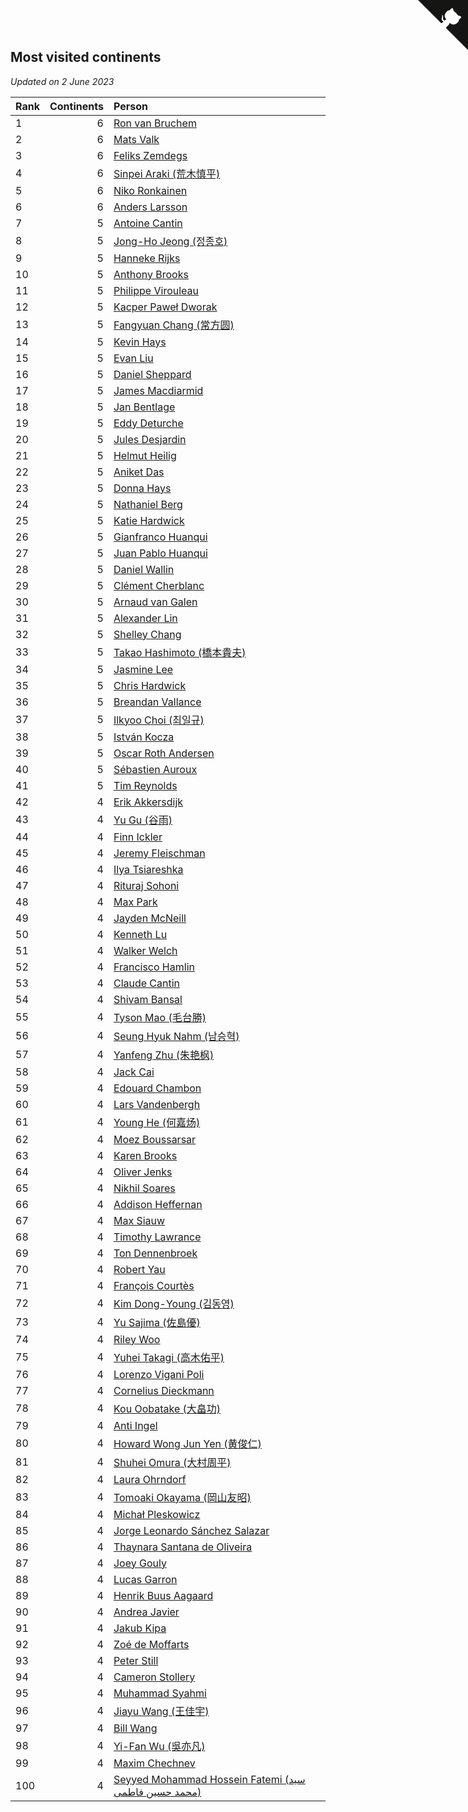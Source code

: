 ## Most visited continents

*Updated on  2 June 2023*

| Rank | Continents | Person |
| :--- | ---: | :--- |
| 1 | 6 | [Ron van Bruchem](https://www.worldcubeassociation.org/persons/2003BRUC01) |
| 2 | 6 | [Mats Valk](https://www.worldcubeassociation.org/persons/2007VALK01) |
| 3 | 6 | [Feliks Zemdegs](https://www.worldcubeassociation.org/persons/2009ZEMD01) |
| 4 | 6 | [Sinpei Araki (荒木慎平)](https://www.worldcubeassociation.org/persons/2006ARAK01) |
| 5 | 6 | [Niko Ronkainen](https://www.worldcubeassociation.org/persons/2010RONK01) |
| 6 | 6 | [Anders Larsson](https://www.worldcubeassociation.org/persons/2003LARS01) |
| 7 | 5 | [Antoine Cantin](https://www.worldcubeassociation.org/persons/2010CANT02) |
| 8 | 5 | [Jong-Ho Jeong (정종호)](https://www.worldcubeassociation.org/persons/2008JONG03) |
| 9 | 5 | [Hanneke Rijks](https://www.worldcubeassociation.org/persons/2008RIJK01) |
| 10 | 5 | [Anthony Brooks](https://www.worldcubeassociation.org/persons/2008SEAR01) |
| 11 | 5 | [Philippe Virouleau](https://www.worldcubeassociation.org/persons/2008VIRO01) |
| 12 | 5 | [Kacper Paweł Dworak](https://www.worldcubeassociation.org/persons/2020DWOR01) |
| 13 | 5 | [Fangyuan Chang (常方圆)](https://www.worldcubeassociation.org/persons/2009CHAN04) |
| 14 | 5 | [Kevin Hays](https://www.worldcubeassociation.org/persons/2009HAYS01) |
| 15 | 5 | [Evan Liu](https://www.worldcubeassociation.org/persons/2009LIUE01) |
| 16 | 5 | [Daniel Sheppard](https://www.worldcubeassociation.org/persons/2009SHEP01) |
| 17 | 5 | [James Macdiarmid](https://www.worldcubeassociation.org/persons/2015MACD03) |
| 18 | 5 | [Jan Bentlage](https://www.worldcubeassociation.org/persons/2010BENT01) |
| 19 | 5 | [Eddy Deturche](https://www.worldcubeassociation.org/persons/2014DETU01) |
| 20 | 5 | [Jules Desjardin](https://www.worldcubeassociation.org/persons/2010DESJ01) |
| 21 | 5 | [Helmut Heilig](https://www.worldcubeassociation.org/persons/2010HEIL02) |
| 22 | 5 | [Aniket Das](https://www.worldcubeassociation.org/persons/2015DASA02) |
| 23 | 5 | [Donna Hays](https://www.worldcubeassociation.org/persons/2011HAYS02) |
| 24 | 5 | [Nathaniel Berg](https://www.worldcubeassociation.org/persons/2012BERG04) |
| 25 | 5 | [Katie Hardwick](https://www.worldcubeassociation.org/persons/2013ENGE01) |
| 26 | 5 | [Gianfranco Huanqui](https://www.worldcubeassociation.org/persons/2013HUAN29) |
| 27 | 5 | [Juan Pablo Huanqui](https://www.worldcubeassociation.org/persons/2013HUAN30) |
| 28 | 5 | [Daniel Wallin](https://www.worldcubeassociation.org/persons/2013WALL03) |
| 29 | 5 | [Clément Cherblanc](https://www.worldcubeassociation.org/persons/2014CHER05) |
| 30 | 5 | [Arnaud van Galen](https://www.worldcubeassociation.org/persons/2006GALE01) |
| 31 | 5 | [Alexander Lin](https://www.worldcubeassociation.org/persons/2007LING01) |
| 32 | 5 | [Shelley Chang](https://www.worldcubeassociation.org/persons/2004CHAN04) |
| 33 | 5 | [Takao Hashimoto (橋本貴夫)](https://www.worldcubeassociation.org/persons/2007HASH01) |
| 34 | 5 | [Jasmine Lee](https://www.worldcubeassociation.org/persons/2003LEEJ01) |
| 35 | 5 | [Chris Hardwick](https://www.worldcubeassociation.org/persons/2003HARD01) |
| 36 | 5 | [Breandan Vallance](https://www.worldcubeassociation.org/persons/2007VALL01) |
| 37 | 5 | [Ilkyoo Choi (최일규)](https://www.worldcubeassociation.org/persons/2008CHOI04) |
| 38 | 5 | [István Kocza](https://www.worldcubeassociation.org/persons/2005KOCZ01) |
| 39 | 5 | [Oscar Roth Andersen](https://www.worldcubeassociation.org/persons/2008ANDE02) |
| 40 | 5 | [Sébastien Auroux](https://www.worldcubeassociation.org/persons/2008AURO01) |
| 41 | 5 | [Tim Reynolds](https://www.worldcubeassociation.org/persons/2005REYN01) |
| 42 | 4 | [Erik Akkersdijk](https://www.worldcubeassociation.org/persons/2005AKKE01) |
| 43 | 4 | [Yu Gu (谷雨)](https://www.worldcubeassociation.org/persons/2013GUYU01) |
| 44 | 4 | [Finn Ickler](https://www.worldcubeassociation.org/persons/2012ICKL01) |
| 45 | 4 | [Jeremy Fleischman](https://www.worldcubeassociation.org/persons/2005FLEI01) |
| 46 | 4 | [Ilya Tsiareshka](https://www.worldcubeassociation.org/persons/2012TERE01) |
| 47 | 4 | [Rituraj Sohoni](https://www.worldcubeassociation.org/persons/2012SOHO01) |
| 48 | 4 | [Max Park](https://www.worldcubeassociation.org/persons/2012PARK03) |
| 49 | 4 | [Jayden McNeill](https://www.worldcubeassociation.org/persons/2012MCNE01) |
| 50 | 4 | [Kenneth Lu](https://www.worldcubeassociation.org/persons/2012LUKE01) |
| 51 | 4 | [Walker Welch](https://www.worldcubeassociation.org/persons/2011WELC01) |
| 52 | 4 | [Francisco Hamlin](https://www.worldcubeassociation.org/persons/2012HAML01) |
| 53 | 4 | [Claude Cantin](https://www.worldcubeassociation.org/persons/2012CANT01) |
| 54 | 4 | [Shivam Bansal](https://www.worldcubeassociation.org/persons/2011BANS02) |
| 55 | 4 | [Tyson Mao (毛台勝)](https://www.worldcubeassociation.org/persons/2004MAOT02) |
| 56 | 4 | [Seung Hyuk Nahm (남승혁)](https://www.worldcubeassociation.org/persons/2013NAHM01) |
| 57 | 4 | [Yanfeng Zhu (朱艳枫)](https://www.worldcubeassociation.org/persons/2013ZHUY02) |
| 58 | 4 | [Jack Cai](https://www.worldcubeassociation.org/persons/2014CAIJ02) |
| 59 | 4 | [Edouard Chambon](https://www.worldcubeassociation.org/persons/2004CHAM01) |
| 60 | 4 | [Lars Vandenbergh](https://www.worldcubeassociation.org/persons/2003VAND01) |
| 61 | 4 | [Young He (何嘉炀)](https://www.worldcubeassociation.org/persons/2014HEYO01) |
| 62 | 4 | [Moez Boussarsar](https://www.worldcubeassociation.org/persons/2015BOUS02) |
| 63 | 4 | [Karen Brooks](https://www.worldcubeassociation.org/persons/2015BROO01) |
| 64 | 4 | [Oliver Jenks](https://www.worldcubeassociation.org/persons/2015JENK02) |
| 65 | 4 | [Nikhil Soares](https://www.worldcubeassociation.org/persons/2015SOAR01) |
| 66 | 4 | [Addison Heffernan](https://www.worldcubeassociation.org/persons/2016HEFF01) |
| 67 | 4 | [Max Siauw](https://www.worldcubeassociation.org/persons/2017SIAU02) |
| 68 | 4 | [Timothy Lawrance](https://www.worldcubeassociation.org/persons/2017LAWR04) |
| 69 | 4 | [Ton Dennenbroek](https://www.worldcubeassociation.org/persons/2003DENN01) |
| 70 | 4 | [Robert Yau](https://www.worldcubeassociation.org/persons/2009YAUR01) |
| 71 | 4 | [François Courtès](https://www.worldcubeassociation.org/persons/2008COUR01) |
| 72 | 4 | [Kim Dong-Young (김동영)](https://www.worldcubeassociation.org/persons/2008DONG02) |
| 73 | 4 | [Yu Sajima (佐島優)](https://www.worldcubeassociation.org/persons/2008SAJI01) |
| 74 | 4 | [Riley Woo](https://www.worldcubeassociation.org/persons/2007WOOR01) |
| 75 | 4 | [Yuhei Takagi (高木佑平)](https://www.worldcubeassociation.org/persons/2008TAKA01) |
| 76 | 4 | [Lorenzo Vigani Poli](https://www.worldcubeassociation.org/persons/2007POLI01) |
| 77 | 4 | [Cornelius Dieckmann](https://www.worldcubeassociation.org/persons/2009DIEC01) |
| 78 | 4 | [Kou Oobatake (大畠功)](https://www.worldcubeassociation.org/persons/2007OOBA01) |
| 79 | 4 | [Anti Ingel](https://www.worldcubeassociation.org/persons/2009INGE01) |
| 80 | 4 | [Howard Wong Jun Yen (黄俊仁)](https://www.worldcubeassociation.org/persons/2009JUNY01) |
| 81 | 4 | [Shuhei Omura (大村周平)](https://www.worldcubeassociation.org/persons/2007OMUR01) |
| 82 | 4 | [Laura Ohrndorf](https://www.worldcubeassociation.org/persons/2009OHRN01) |
| 83 | 4 | [Tomoaki Okayama (岡山友昭)](https://www.worldcubeassociation.org/persons/2009OKAY01) |
| 84 | 4 | [Michał Pleskowicz](https://www.worldcubeassociation.org/persons/2009PLES01) |
| 85 | 4 | [Jorge Leonardo Sánchez Salazar](https://www.worldcubeassociation.org/persons/2009SALA01) |
| 86 | 4 | [Thaynara Santana de Oliveira](https://www.worldcubeassociation.org/persons/2011OLIV03) |
| 87 | 4 | [Joey Gouly](https://www.worldcubeassociation.org/persons/2007GOUL01) |
| 88 | 4 | [Lucas Garron](https://www.worldcubeassociation.org/persons/2006GARR01) |
| 89 | 4 | [Henrik Buus Aagaard](https://www.worldcubeassociation.org/persons/2006BUUS01) |
| 90 | 4 | [Andrea Javier](https://www.worldcubeassociation.org/persons/2010JAVI01) |
| 91 | 4 | [Jakub Kipa](https://www.worldcubeassociation.org/persons/2010KIPA01) |
| 92 | 4 | [Zoé de Moffarts](https://www.worldcubeassociation.org/persons/2010MOFF02) |
| 93 | 4 | [Peter Still](https://www.worldcubeassociation.org/persons/2005STIL01) |
| 94 | 4 | [Cameron Stollery](https://www.worldcubeassociation.org/persons/2010STOL01) |
| 95 | 4 | [Muhammad Syahmi](https://www.worldcubeassociation.org/persons/2010SYAH03) |
| 96 | 4 | [Jiayu Wang (王佳宇)](https://www.worldcubeassociation.org/persons/2010WANG53) |
| 97 | 4 | [Bill Wang](https://www.worldcubeassociation.org/persons/2010WANG68) |
| 98 | 4 | [Yi-Fan Wu (吳亦凡)](https://www.worldcubeassociation.org/persons/2010WUIF01) |
| 99 | 4 | [Maxim Chechnev](https://www.worldcubeassociation.org/persons/2011CHEC01) |
| 100 | 4 | [Seyyed Mohammad Hossein Fatemi (سید محمد حسین فاطمی)](https://www.worldcubeassociation.org/persons/2011FATE01) |


<a href="https://github.com/JustinTimeCuber/wca_statistics" class="github-corner" aria-label="View source on Github"><svg width="80" height="80" viewBox="0 0 250 250" style="fill:#151513; color:#fff; position: absolute; top: 0; border: 0; right: 0;" aria-hidden="true"><path d="M0,0 L115,115 L130,115 L142,142 L250,250 L250,0 Z"></path><path d="M128.3,109.0 C113.8,99.7 119.0,89.6 119.0,89.6 C122.0,82.7 120.5,78.6 120.5,78.6 C119.2,72.0 123.4,76.3 123.4,76.3 C127.3,80.9 125.5,87.3 125.5,87.3 C122.9,97.6 130.6,101.9 134.4,103.2" fill="currentColor" style="transform-origin: 130px 106px;" class="octo-arm"></path><path d="M115.0,115.0 C114.9,115.1 118.7,116.5 119.8,115.4 L133.7,101.6 C136.9,99.2 139.9,98.4 142.2,98.6 C133.8,88.0 127.5,74.4 143.8,58.0 C148.5,53.4 154.0,51.2 159.7,51.0 C160.3,49.4 163.2,43.6 171.4,40.1 C171.4,40.1 176.1,42.5 178.8,56.2 C183.1,58.6 187.2,61.8 190.9,65.4 C194.5,69.0 197.7,73.2 200.1,77.6 C213.8,80.2 216.3,84.9 216.3,84.9 C212.7,93.1 206.9,96.0 205.4,96.6 C205.1,102.4 203.0,107.8 198.3,112.5 C181.9,128.9 168.3,122.5 157.7,114.1 C157.9,116.9 156.7,120.9 152.7,124.9 L141.0,136.5 C139.8,137.7 141.6,141.9 141.8,141.8 Z" fill="currentColor" class="octo-body"></path></svg></a><style>.github-corner:hover .octo-arm{animation:octocat-wave 560ms ease-in-out}@keyframes octocat-wave{0%,100%{transform:rotate(0)}20%,60%{transform:rotate(-25deg)}40%,80%{transform:rotate(10deg)}}@media (max-width:500px){.github-corner:hover .octo-arm{animation:none}.github-corner .octo-arm{animation:octocat-wave 560ms ease-in-out}}</style>
